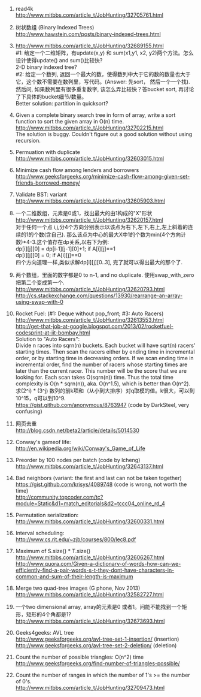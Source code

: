 1. read4k
<br>http://www.mitbbs.com/article_t/JobHunting/32705761.html

1. 树状数组 (Binary Indexed Trees)
<br>http://www.hawstein.com/posts/binary-indexed-trees.html

1. http://www.mitbbs.com/article_t/JobHunting/32689155.html 
<br>#1: 给定一个二维矩阵，有update(x,y) 和 sum(x1,y1, x2, y2)两个方法。怎么设计使得update() and sum()比较快?
<br>2-D binary indexed tree?
<br>#2: 给定一个数列, 返回一个最大的数，使得数列中大于它的数的数量也大于它，这个数不需要在数列里，写代码。(Answer: 先sort， 然后一个一个找).  然后问, 如果数列里有很多重复数字, 该怎么弄比较快？答bucket sort, 再讨论了下具体的bucket细节/数量。
<br>Better solution: partition in quicksort?

2. Given a complete binary search tree in form of array, write a sort function to sort the given array in O(n) time.
<br>http://www.mitbbs.com/article_t/JobHunting/32702215.html
<br> The solution is buggy. Couldn't figure out a good solution without using recursion.

1. Permuation with duplicate
<br>http://www.mitbbs.com/article_t/JobHunting/32603015.html

2. Minimize cash flow among lenders and borrowers
<br>http://www.geeksforgeeks.org/minimize-cash-flow-among-given-set-friends-borrowed-money/

3. Validate BST: variant
<br>http://www.mitbbs.com/article_t/JobHunting/32605903.html

4. 一个二维数组，元素是0或1，找出最大的由1构成的"X"形状
<br>http://www.mitbbs.com/article_t/JobHunting/32620157.html
<br>对于任何一个点 i,j,分4个方向分别表示以该点为右下,左下,右上,左上斜着的连续的1的个数(含自己). 那么该点为中心的最大X中1的个数为min(4个方向计数)*4-3.这个值存在dp关系,以右下为例:
<br>dp[i][j][0] = dp[i-1][j-1][0]+1;  if A[i][j]==1
<br>dp[i][j][0] = 0;                  if A[i][j]==0
<br>四个方向道理一样,类似求解dp[i][j][0..3], 完了就可以得出最大的那个了.

5. 两个数组，里面的数字都是0 to n-1, and no duplicate. 使用swap_with_zero把第二个变成第一个.
<br>http://www.mitbbs.com/article_t/JobHunting/32620793.html
<br>http://cs.stackexchange.com/questions/13930/rearrange-an-array-using-swap-with-0

6. Rocket Fuel: (#1: Deque without pop_front; #3: Auto Racers)
<br>http://www.mitbbs.com/article_t/JobHunting/32613553.html
<br>http://get-that-job-at-google.blogspot.com/2013/02/rocketfuel-codesprint-at-iit-bombay.html
<br>Solution to "Auto Racers":
<br>Divide n races into sqrn(n) buckets. Each bucket will have sqrt(n) racers' starting times.
Then scan the racers either by ending time in incremental order, or by starting time in decreasing orders.
If we scan ending time in incremental order, find the number of racers whose starting times are later than
the current racer. This number will be the score that we are looking for. Each scan takes O(sqrn(n)) time.
Thus the total time complexity is O(n * sqrn(n)), aka. O(n^1.5), which is better than O(n^2). 
<br>求(2^i) * (3^j) 数列的前k项和（从小到大排序）对q取模的值。k很大，可以到10^15，q可以到10^9.
<br>https://gist.github.com/anonymous/8763947 (code by DarkSteel, very confusing)

7. 网页去重
<br>http://blog.csdn.net/beta2/article/details/5014530

8. Conway's gameof life: 
<br>http://en.wikipedia.org/wiki/Conway's_Game_of_Life

9. Preorder by 100 nodes per batch (code by lcheng)
<br>http://www.mitbbs.com/article_t/JobHunting/32643137.html

10. Bad neighbors (variant: the first and last can not be taken together)
<br>https://gist.github.com/krisys/4089748 (code is wrong, not worth the time)
<br>http://community.topcoder.com/tc?module=Static&d1=match_editorials&d2=tccc04_online_rd_4

11. Permutation serialization:
<br>http://www.mitbbs.com/article_t/JobHunting/32600331.html

12. Interval scheduling:
<br>http://www.cs.rit.edu/~zjb/courses/800/lec8.pdf

13. Maximum of S.size() * T.size()
<br>http://www.mitbbs.com/article_t/JobHunting/32606267.html
<br>http://www.quora.com/Given-a-dictionary-of-words-how-can-we-efficiently-find-a-pair-words-s-t-they-dont-have-characters-in-common-and-sum-of-their-length-is-maximum

12. Merge two quad-tree images (G phone, Nov 2013)
<br>http://www.mitbbs.com/article_t/JobHunting/32582727.html

15. 一个two dimensional array, array的元素是0 或者1。问能不能找到一个矩形，矩形的4个角都是1?
<br>http://www.mitbbs.com/article_t/JobHunting/32673693.html 

18. Geeks4geeks: AVL tree
<br>http://www.geeksforgeeks.org/avl-tree-set-1-insertion/ (insertion)
<br>http://www.geeksforgeeks.org/avl-tree-set-2-deletion/ (deletion)

20. Count the number of possible triangles: O(n^2) time
<br>http://www.geeksforgeeks.org/find-number-of-triangles-possible/

21. Count the number of ranges in which the number of 1's >= the number of 0's.
<br>http://www.mitbbs.com/article_t/JobHunting/32709473.html



